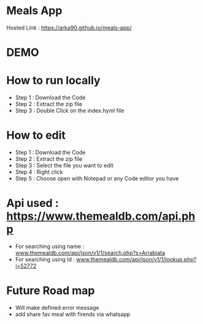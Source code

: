 # Meals App

Hosted Link : https://arka90.github.io/meals-app/

# DEMO

# How to run locally

- Step 1 : Download the Code
- Step 2 : Extract the zip file
- Step 3 :  Double Click on the index.hyml file


# How to edit
- Step 1 : Download the Code
- Step 2 : Extract the zip file
- Step 3 : Select the file you want to edit
- Step 4 : Right click
- Step 5 : Choose open with Notepad or any Code editor you have

# Api used : https://www.themealdb.com/api.php

- For searching using name : www.themealdb.com/api/json/v1/1/search.php?s=Arrabiata
- For searching using Id : www.themealdb.com/api/json/v1/1/lookup.php?i=52772



# Future Road map
- Will make defined error message
- add share fav meal with firends via whatsapp
